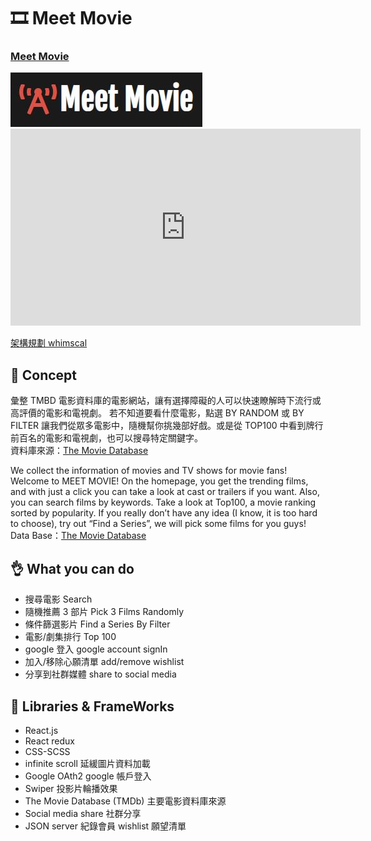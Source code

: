 # 🎞️ Meet Movie

### [Meet Movie](https://asian-films.vercel.app/)

<a href='https://asian-films.vercel.app/' target='_blank'>
<img src='./src/images/logo.JPG' alt='meet movie logo' />
</a>

<iframe width="560" height="315" src="https://www.youtube.com/embed/GZgAFB5YZco" title="YouTube video player" frameborder="0" allow="accelerometer; autoplay; clipboard-write; encrypted-media; gyroscope; picture-in-picture" allowfullscreen></iframe>

[架構規劃 whimscal](https://whimsical.com/asiafilm-3Ev7HpLwBpJLeM5iWQei8Z)

## 📝 Concept

彙整 TMBD 電影資料庫的電影網站，讓有選擇障礙的人可以快速瞭解時下流行或高評價的電影和電視劇。
若不知道要看什麼電影，點選 BY RANDOM 或 BY FILTER 讓我們從眾多電影中，隨機幫你挑幾部好戲。或是從 TOP100 中看到牌行前百名的電影和電視劇，也可以搜尋特定關鍵字。<br>
資料庫來源：[The Movie Database](https://www.themoviedb.org/)

We collect the information of movies and TV shows for movie fans! Welcome to MEET MOVIE! On the homepage, you get the trending films, and with just a click you can take a look at cast or trailers if you want. Also, you can search films by keywords. Take a look at Top100, a movie ranking sorted by popularity. If you really don’t have any idea (I know, it is too hard to choose), try out “Find a Series”, we will pick some films for you guys!<br>
Data Base：[The Movie Database](https://www.themoviedb.org/)

## 👌 What you can do

- 搜尋電影 Search
- 隨機推薦 3 部片 Pick 3 Films Randomly
- 條件篩選影片 Find a Series By Filter
- 電影/劇集排行 Top 100
- google 登入 google account signIn
- 加入/移除心願清單 add/remove wishlist
- 分享到社群媒體 share to social media

## 🔨 Libraries & FrameWorks

- React.js
- React redux
- CSS-SCSS
- infinite scroll 延緩圖片資料加載
- Google OAth2 google 帳戶登入
- Swiper 投影片輪播效果
- The Movie Database (TMDb) 主要電影資料庫來源
- Social media share 社群分享
- JSON server 紀錄會員 wishlist 願望清單
